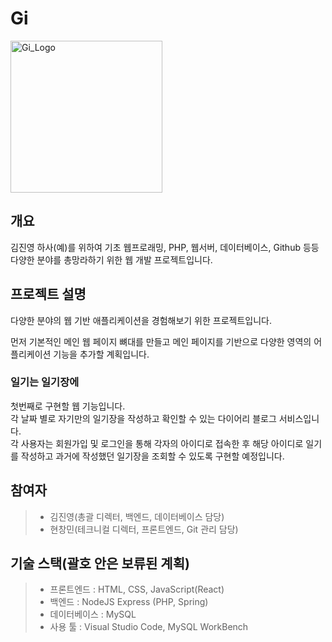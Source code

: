 # Gi
<img width="243" alt="Gi_Logo" src="https://user-images.githubusercontent.com/96714275/235103658-d323ef97-1dae-453d-ae0a-a2dca274558e.png">

## 개요
김진영 하사(예)를 위하여 기초 웹프로래밍, PHP, 웹서버, 데이터베이스, Github 등등 다양한 분야를 총망라하기 위한 웹 개발 프로젝트입니다.  

## 프로젝트 설명
다양한 분야의 웹 기반 애플리케이션을 경험해보기 위한 프로젝트입니다.  

먼저 기본적인 메인 웹 페이지 뼈대를 만들고 메인 페이지를 기반으로 다양한 영역의 어플리케이션 기능을 추가할 계획입니다.  

### 일기는 일기장에
첫번째로 구현할 웹 기능입니다.  
각 날짜 별로 자기만의 일기장을 작성하고 확인할 수 있는 다이어리 블로그 서비스입니다.  
각 사용자는 회원가입 및 로그인을 통해 각자의 아이디로 접속한 후 해당 아이디로 일기를 작성하고 과거에 작성했던 일기장을 조회할 수 있도록 구현할 예정입니다.  


## 참여자

> - 김진영(총괄 디렉터, 백엔드, 데이터베이스 담당)  
> - 현창민(테크니컬 디렉터, 프론트엔드, Git 관리 담당)  

## 기술 스택(괄호 안은 보류된 계획)
> - 프론트엔드 : HTML, CSS, JavaScript(React)
> - 백엔드 : NodeJS Express (PHP, Spring)
> - 데이터베이스 : MySQL
> - 사용 툴 : Visual Studio Code, MySQL WorkBench
